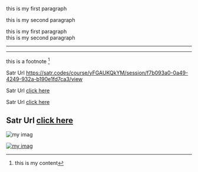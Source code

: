 this is my first paragraph  

this is my second paragraph

this is my first paragraph  
this is my second paragraph

---
*** 
this is a footnote [^1]

[^1]: this is my content


Satr Url https://satr.codes/course/yFGAUKQkYM/session/f7b093a0-0a49-4249-932a-b190e1fd7ca3/view

Satr Url  [click here](https://satr.codes/course/yFGAUKQkYM/session/f7b093a0-0a49-4249-932a-b190e1fd7ca3/view )

Satr Url  [click here](https://satr.codes/course/yFGAUKQkYM/session/f7b093a0-0a49-4249-932a-b190e1fd7ca3/view "سطر ")

## Satr Url  [click here](https://satr.codes/course/yFGAUKQkYM/session/f7b093a0-0a49-4249-932a-b190e1fd7ca3/view )



![my imag](https://satr.codes/satr-dark-logo-without-name.5a7f23cd8141aca2d297abda78880cee.svg)




[![my imag](https://satr.codes/satr-dark-logo-without-name.5a7f23cd8141aca2d297abda78880cee.svg)](https://satr.codes/satr-dark-logo-without-name.5a7f23cd8141aca2d297abda78880cee.svg)



